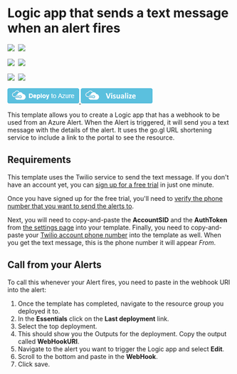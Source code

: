 # Logic app that sends a text message when an alert fires

<IMG SRC="https://azurequickstartsservice.blob.core.windows.net/badges/201-alert-to-text-message-with-logic-app/PublicLastTestDate.svg" />&nbsp;
<IMG SRC="https://azurequickstartsservice.blob.core.windows.net/badges/201-alert-to-text-message-with-logic-app/PublicDeployment.svg" />&nbsp;

<IMG SRC="https://azurequickstartsservice.blob.core.windows.net/badges/201-alert-to-text-message-with-logic-app/FairfaxLastTestDate.svg" />&nbsp;
<IMG SRC="https://azurequickstartsservice.blob.core.windows.net/badges/201-alert-to-text-message-with-logic-app/FairfaxDeployment.svg" />&nbsp;

<IMG SRC="https://azurequickstartsservice.blob.core.windows.net/badges/201-alert-to-text-message-with-logic-app/BestPracticeResult.svg" />&nbsp;
<IMG SRC="https://azurequickstartsservice.blob.core.windows.net/badges/201-alert-to-text-message-with-logic-app/CredScanResult.svg" />&nbsp;

<a href="https://portal.azure.com/#create/Microsoft.Template/uri/https%3A%2F%2Fraw.githubusercontent.com%2FAzure%2Fazure-quickstart-templates%2Fmaster%2F201-alert-to-text-message-with-logic-app%2Fazuredeploy.json" target="_blank">
    <img src="https://raw.githubusercontent.com/Azure/azure-quickstart-templates/master/1-CONTRIBUTION-GUIDE/images/deploytoazure.png"/>
</a>
<a href="http://armviz.io/#/?load=https%3A%2F%2Fraw.githubusercontent.com%2FAzure%2Fazure-quickstart-templates%2Fmaster%2F201-alert-to-text-message-with-logic-app%2Fazuredeploy.json" target="_blank">
    <img src="https://raw.githubusercontent.com/Azure/azure-quickstart-templates/master/1-CONTRIBUTION-GUIDE/images/visualizebutton.png"/>
</a>

This template allows you to create a Logic app that has a webhook to be used from an Azure Alert. When the Alert is triggered, it will send you a text message with the details of the alert. It uses the go.gl URL shortening service to include a link to the portal to see the resource. 

## Requirements

This template uses the Twilio service to send the text message. If you don't have an account yet, you can [sign up for a free trial](https://www.twilio.com/try-twilio) in just one minute. 

Once you have signed up for the free trial, you'll need to [verify the phone number that you want to send the alerts to](https://www.twilio.com/user/account/phone-numbers/verified).

Next, you will need to copy-and-paste the  **AccountSID** and the **AuthToken** from [the settings page](https://www.twilio.com/user/account/settings) into your template.   Finally, you need to copy-and-paste your [Twilio account phone number](https://www.twilio.com/user/account/phone-numbers/incoming) into the template as well. When you get the text message, this is the phone number it will appear *From*.

## Call from your Alerts

To call this whenever your Alert fires, you need to paste in the webhook URI into the alert:

1. Once the template has completed, navigate to the resource group you deployed it to.
2. In the **Essentials** click on the **Last deployment** link. 
3. Select the top deployment.
4. This should show you the Outputs for the deployment. Copy the output called **WebHookURI**. 
5. Navigate to the alert you want to trigger the Logic app and select **Edit**.
6. Scroll to the bottom and paste in the **WebHook**. 
7. Click save.

